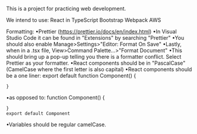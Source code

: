 This is a project for practicing web development.

We intend to use:
React in TypeScript
Bootstrap
Webpack
AWS

Formatting:
•Prettier (https://prettier.io/docs/en/index.html)
•In Visual Studio Code it can be found in "Extensions" by searching "Prettier"
•You should also enable Manage>Settings>"Editor: Format On Save"
•Lastly, when in a .tsx file, View>Command Palette...>"Format Document"
•This should bring up a pop-up telling you there is a formatter conflict. Select Prettier as your formatter.
•React components should be in "PascalCase" (CamelCase where the first letter is also capital)
•React components should be a one liner:
export default function Component() {

    }

•as opposed to:
function Component() {

    }
    export default Component

•Variables should be regular camelCase.
